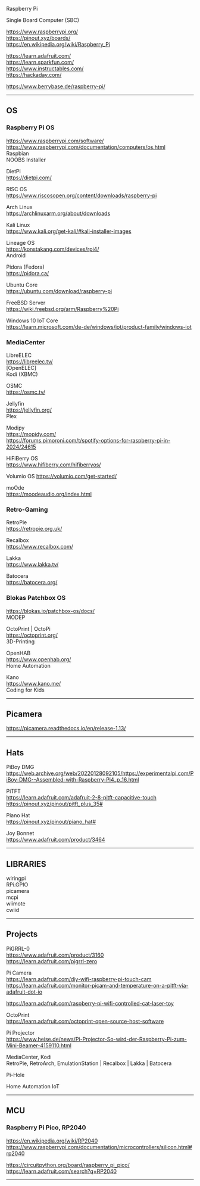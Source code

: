 Raspberry Pi

Single Board Computer (SBC)  

https://www.raspberrypi.org/  
https://pinout.xyz/boards/  
https://en.wikipedia.org/wiki/Raspberry_Pi  

https://learn.adafruit.com/  
https://learn.sparkfun.com/  
https://www.instructables.com/  
https://hackaday.com/  

https://www.berrybase.de/raspberry-pi/  

---

## OS
### Raspberry Pi OS
https://www.raspberrypi.com/software/  
https://www.raspberrypi.com/documentation/computers/os.html  
Raspbian  
NOOBS Installer  

DietPi  
https://dietpi.com/  

RISC OS  
https://www.riscosopen.org/content/downloads/raspberry-pi  

Arch Linux  
https://archlinuxarm.org/about/downloads  

Kali Linux  
https://www.kali.org/get-kali/#kali-installer-images  

Lineage OS  
https://konstakang.com/devices/rpi4/  
Android

Pidora (Fedora)  
https://pidora.ca/  

Ubuntu Core  
https://ubuntu.com/download/raspberry-pi  

FreeBSD Server  
https://wiki.freebsd.org/arm/Raspberry%20Pi  

Windows 10 IoT Core  
https://learn.microsoft.com/de-de/windows/iot/product-family/windows-iot  

### MediaCenter
LibreELEC  
https://libreelec.tv/  
\[OpenELEC\]  
Kodi (XBMC)  

OSMC  
https://osmc.tv/  

Jellyfin  
https://jellyfin.org/  
Plex  

Modipy  
https://mopidy.com/  
https://forums.pimoroni.com/t/spotify-options-for-raspberry-pi-in-2024/24615  

HiFiBerry OS  
https://www.hifiberry.com/hifiberryos/  

Volumio OS
https://volumio.com/get-started/  

moOde  
https://moodeaudio.org/index.html  

### Retro-Gaming
RetroPie  
https://retropie.org.uk/  

Recalbox  
https://www.recalbox.com/  

Lakka  
https://www.lakka.tv/  

Batocera  
https://batocera.org/  

### Blokas Patchbox OS  
https://blokas.io/patchbox-os/docs/  
MODEP  

OctoPrint | OctoPi  
https://octoprint.org/  
3D-Printing  

OpenHAB  
https://www.openhab.org/  
Home Automation  

Kano  
https://www.kano.me/  
Coding for Kids  

---

## Picamera

https://picamera.readthedocs.io/en/release-1.13/  

---

## Hats
PiBoy DMG  
https://web.archive.org/web/20220128092105/https://experimentalpi.com/PiBoy-DMG--Assembled-with-Raspberry-Pi4_p_16.html  

PiTFT  
https://learn.adafruit.com/adafruit-2-8-pitft-capacitive-touch  
https://pinout.xyz/pinout/pitft_plus_35#  

Piano Hat  
https://pinout.xyz/pinout/piano_hat#  

Joy Bonnet  
https://www.adafruit.com/product/3464  

---

## LIBRARIES
wiringpi  
RPi.GPIO  
picamera  
mcpi  
wiimote  
cwiid  

---

## Projects
PiGRRL-0  
https://www.adafruit.com/product/3160  
https://learn.adafruit.com/pigrrl-zero  

Pi Camera  
https://learn.adafruit.com/diy-wifi-raspberry-pi-touch-cam  
https://learn.adafruit.com/monitor-picam-and-temperature-on-a-pitft-via-adafruit-dot-io  

https://learn.adafruit.com/raspberry-pi-wifi-controlled-cat-laser-toy  

OctoPrint  
https://learn.adafruit.com/octoprint-open-source-host-software  

Pi Projector  
https://www.heise.de/news/Pi-Projector-So-wird-der-Raspberry-Pi-zum-Mini-Beamer-4159110.html  

MediaCenter, Kodi  
RetroPie, RetroArch, EmulationStation | Recalbox | Lakka | Batocera  

Pi-Hole  

Home Automation
IoT

---

## MCU
### Raspberry Pi Pico, RP2040
https://en.wikipedia.org/wiki/RP2040  
https://www.raspberrypi.com/documentation/microcontrollers/silicon.html#rp2040  

https://circuitpython.org/board/raspberry_pi_pico/  
https://learn.adafruit.com/search?q=RP2040  

---

